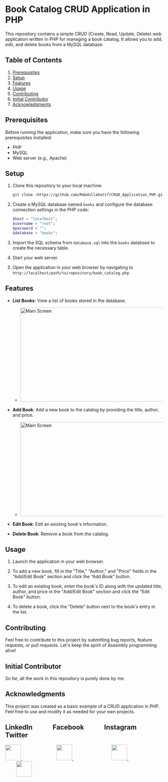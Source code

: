 
# Book Catalog CRUD Application in PHP

This repository contains a simple CRUD (Create, Read, Update, Delete) web application written in PHP for managing a book catalog. It allows you to add, edit, and delete books from a MySQL database.
## Table of Contents
1. [Prerequisites](#prerequisites)
2. [Setup](#setup)
3. [Features](#features)
4. [Usage](#usage)
5. [Contributing](#contributing)
6. [Initial Contributor](#initial-contributor)
7. [Acknowledgments](#acknowledgments)
 
## Prerequisites

Before running the application, make sure you have the following prerequisites installed:

- PHP
- MySQL
- Web server (e.g., Apache)

## Setup

1. Clone this repository to your local machine:

   ```bash
   git clone <https://github.com/Mabdullahatif/CRUD_Application_PHP.git>
   ```

2. Create a MySQL database named `books` and configure the database connection settings in the PHP code:

   ```php
   $host = "localhost";
   $username = "root";
   $password = "";
   $database = "books";
   ```

3. Import the SQL schema from `database.sql` into the `books` database to create the necessary table.

4. Start your web server.

5. Open the application in your web browser by navigating to `http://localhost/path/to/repository/book_catalog.php`.

## Features

- **List Books**: View a list of books stored in the database.
  - <img src="https://github.com/Mabdullahatif/CRUD_Application_PHP/assets/113658337/e02fcb99-687d-4755-8884-80358e366231" alt="Main Screen" width="600" height="300">


- **Add Book**: Add a new book to the catalog by providing the title, author, and price.
  - <img src="https://github.com/Mabdullahatif/CRUD_Application_PHP/assets/113658337/c290f746-6e65-457b-b918-d1c521eee1db" alt="Main Screen" width="600" height="300">

- **Edit Book**: Edit an existing book's information.

- **Delete Book**: Remove a book from the catalog.

## Usage

1. Launch the application in your web browser.

2. To add a new book, fill in the "Title," "Author," and "Price" fields in the "Add/Edit Book" section and click the "Add Book" button.

3. To edit an existing book, enter the book's ID along with the updated title, author, and price in the "Add/Edit Book" section and click the "Edit Book" button.

4. To delete a book, click the "Delete" button next to the book's entry in the list.


## Contributing

Feel free to contribute to this project by submitting bug reports, feature requests, or pull requests. Let's keep the spirit of Assembly programming alive!

## Initial Contributor

So far, all the work in this repository is purely done by me.

## Acknowledgments

This project was created as a basic example of a CRUD application in PHP. Feel free to use and modify it as needed for your own projects.

## LinkedIn &nbsp; &nbsp; &nbsp; &nbsp; &nbsp; &nbsp; Facebook &nbsp; &nbsp; &nbsp; &nbsp; &nbsp; &nbsp; Instagram &nbsp; &nbsp; &nbsp; &nbsp; &nbsp; &nbsp; Twitter

<a href="https://www.linkedin.com/in/muhammad-abdullah-atif/">
    <img height="50" src="https://cdn2.iconfinder.com/data/icons/social-icon-3/512/social_style_3_in-306.png"/>
</a> &nbsp; &nbsp; &nbsp; &nbsp; &nbsp; &nbsp;&nbsp; &nbsp; &nbsp; &nbsp; &nbsp; &nbsp;&nbsp; &nbsp;&nbsp;&nbsp;

<a href="https://www.facebook.com/abdullahatif362/">
    <img height="50" src="https://cdn0.iconfinder.com/data/icons/social-flat-rounded-rects/512/facebook-64.png"/>
</a> &nbsp; &nbsp; &nbsp; &nbsp; &nbsp; &nbsp;&nbsp; &nbsp; &nbsp; &nbsp; &nbsp; &nbsp;&nbsp; &nbsp;&nbsp;&nbsp;&nbsp;&nbsp;&nbsp;

<a href="https://www.instagram.com/abdullah._.atif/">
    <img height="50" src="https://cdn2.iconfinder.com/data/icons/social-media-applications/64/social_media_applications_3-instagram-64.png"/>
</a> &nbsp; &nbsp; &nbsp; &nbsp; &nbsp; &nbsp;&nbsp; &nbsp; &nbsp; &nbsp; &nbsp; &nbsp;&nbsp; &nbsp;&nbsp;&nbsp;&nbsp;&nbsp; &nbsp;&nbsp;

<a href="https://www.twitter.com/abd_allah_atif/">
    <img height="50" src="https://cdn2.iconfinder.com/data/icons/threads-by-instagram/24/x-logo-twitter-new-brand-64.png"/>
</a>


